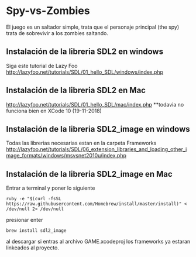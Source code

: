 # Spy-vs-Zombies
El juego es un saltador simple, trata que el personaje principal (the spy) trata de sobrevivir a los zombies saltando.

## Instalación de la libreria SDL2 en windows
Siga este tutorial de Lazy Foo
  http://lazyfoo.net/tutorials/SDL/01_hello_SDL/windows/index.php
  
## Instalación de la libreria SDL2 en Mac
http://lazyfoo.net/tutorials/SDL/01_hello_SDL/mac/index.php
  **todavia no funciona bien en XCode 10 (19-11-2018)
  
## Instalación de la libreria SDL2_image en windows
Todas las librerias necesarias estan en la carpeta Frameworks
http://lazyfoo.net/tutorials/SDL/06_extension_libraries_and_loading_other_image_formats/windows/msvsnet2010u/index.php

## Instalación de la libreria SDL2_image en Mac
Entrar a terminal y poner lo siguiente
```
ruby -e "$(curl -fsSL https://raw.githubusercontent.com/Homebrew/install/master/install)" < /dev/null 2> /dev/null
```
presionar enter
```
brew install sdl2_image
```
al descargar si entras al archivo GAME.xcodeproj los frameworks ya estaran linkeados al proyecto.
